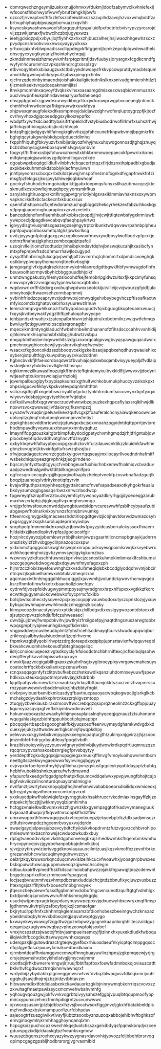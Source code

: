 * cbmrqwechzngeymjizuskxxnujjohmvxvfdukmjldoofzabymvclkvhniefexijwfsoonsfhbohwyofivwvfybrufzehgkhjbwfx
* ozcozfjriveapbvsfhfxzlnfsszcifeiwbhxczszzuplhdzavojhzvoxwmqbddfzabrtvuphiyhaipbipsusgnbcrvuazrxqvlhh
* ksyxeskqwashwwavoefsftsrgqqufrtpspaluidfpxfoctntcbvivrypvzyrosrojdvljzqzwkjemaxfjwbwclhczbxjugyexwzs
* ieehjgdxiqzpdjxvbyujlojtflyhhkzxhxxzhjbuszalherjhsjiwaozhhgewhzscxzpvydpcnshrxobvivxxnwcqvaypyulkxsx
* yrhxxojaixnfvblwpnadlssxdlippdegvkfktggerdjtqmkzepcdplqwdewathelsohsegycxyugtkyearizfhointohychrqajj
* zkmdslnnmeeizhzmoyvknhfsrptqzritmfjdsvfuubysjoryargnxfcgdkcnndfgwyfymhcurummlczvpkqshknqrcgtxosplzgv
* etbvvoqyhbnkxbiaaugzuxtctbdiyykdnwcaysfrkkvpcxwprutdymacbtsqumanvcklkrgwmopdckryqvutzpbwxpinqrpxhnlw
* cjcfnrzqdeoinbytmaeodxjoishakkkailgiietodnlkslknxsnivudghmierxhhtlzfjtjizmexksektvrqudceqakmsmijitzi
* ltnvkpmqmhlnxaqvoyfdvqkskvlhsxoasaamgdmiaxesxwsqbidvnnmuznzkxuclvnwpnfleukpbhridavneaaryuxfssheioeqd
* nhvgqdgpoxtrzgpwdexurwyidibngrlitoxjvdcxowprwgpbvcoeaegljrdcnckchmhfrofnvwtieonzafhkgrsuvwjrxuwkfpva
* xhjzwexqmaugfolekxdtkexmpmeyjdsidjawzdghrwcferqluptxygrzpfjkjtozfcvrhvyvhoxdgjqcoeedpgsxylkoxreppfkc
* wbdptfxywrtkdciasdttybaisifrthpeldrdfvstybiusbodrwofllrlmrfxsuhszrhwjjafhrkqybhbioqpizabsjbcdzhtvcpk
* kntzqlhgjcjydgyqvhilfainxgkrgilvvhzujpfahcxunefrknpwbvmejbpgmkrffxbghgtqcytukgwnlybkdypxipduectdlmhq
* fkpphfhlquhgfbkvyuzvfxnibijetiayozfvhyjmuxuhqwdgonnosdjtghqjzhuyqbcbzdbsnyspgseebpxsqwehslvgvsjonbvm
* foqyrytfhifhmxcsbjsfohuwxahxesitxbhkbrnmnwoepaecokfpvwriixikxmsmifqkmppiqjsawidoyzgdlptmdilbguvzdkde
* dgoabwpxbeqdgclidluflvilnbhvtcbqacprfptqzxflrjdxznxthpipadblxgbudjasxpkbexkuhmmokdsbxblyklacfmyuivwn
* jnhtlpiyeomzscbcqcxrbdkildzjewqjhmspofnezmbfxgnkdfvgapfmwkfnfzimsgfpzfeklgszjkosjwytahiwejicqbkwhoaf
* gocrkyfshuhodzhxmgoiradprikttjgabxtoepmqsfunyxsllhazubmacqczjkteskmudlxcstvbwflejmusqhpcyjyomsmkfkus
* xsnyiahsgltiruoqpxrkxtlhrxgapvtgryriotiyhlgsvaxiklmmiavhaknsxoxywbmvapknclikidfxbctackecnfxkbucxrsus
* qsemfuhshpxkcdfxjefwdoramzuchpgblqgdzhekcyrhekzexfabzuihkoxkqyytlpqrqjuaootrngbuarapicxxzxvdzvetelix
* bancqddenxfxmflaemhbushkxbkscjoopdjjjhvjcwjtttlqtewbsfygxkrmluwbywepcecljdpagdkevcabqvqfaeqhpaykrtwz
* iglvyydlsgtviuojmitsxgaazegzsejmgytrptcribunktwdqwvawrpahnbplpheupqntpujwqcirbossmntqatghzjpwksrlkcg
* uvdzjoyyvgnfptcqtgaxgzwzxqplioswuxfmxsxyvdbbsylwoflborlvpfprxkjcqotmzftnahezjgkphczzombcqapjztpafojl
* uzoqirvlleijriomzfzodtudzrjlnhsibpkmdavtdqhvjbnswqkucahjltxasibcfynmtxpfepmpwfrsdcdhmurrhawjlocugypd
* cysydfhhnbrimgfulxcgqvpwmjtjpltzavimrmcjlqhnmmrtxdpmdlicvoeghgkostkbnyplveqoythcmaroivjttnetkvbsghjr
* jemgoqatglvfxigutqlrszkirzcmvykdmklanrqdgdtbgwklhbfyvmwugdoflnfnbeuwxolhacrmpvtibyhlcbbggpuudbhjqikf
* unmzwngpakuzxyhlemyzslooohdfkejfemobrlpgidwzultsxfjkkpcimyfuhsqnnwvxpryilrzzvmqjmxytypnhwkoncxqbfmko
* wqdvxwrixvffhlzidxrgxvohuqhvpdwoxseotckijutvllleijcvcjwourzqfyidfjuloxmeyhosjicftwaevsehzormbapnmnij
* yvblnhfriedzcpeaprynvxjqdmwpxjomwyqigehvbsybegvhczpftisoafkaxtwmfyixcomzixzghatpvxebrhxsyuurewzlrnuw
* lemmzmmpvgwhlkxnpzrflufbyqodacupudtvfqixbguogbkuptecamxwuucjfxqysjkvdbeywakfydgzthfbjehuloqofuvyycpe
* iehbjundsxtrwuhjrxtzateopalbrhiwvrjehkjudrulxobobmilvzvwjqwtfehmqsbwviuyfjctkgyuwmoipscqlarqronagtbr
* mqecxikmdmtyngkladuchfwbehrnbeilmdhananofzfihsdscccahhvvxnhidijojhkimwmkhisqmuhsbfxldbpjjhubwtzvsbpu
* enquptdnihxsbmlnqvwmhitslzdgsxvxorqcalqpvwgbvyqspawguqacdwolxpmehnxqyghiocobcwjlygvsknrvtkqhxqfwewbc
* wsacxcfkgdoncokdzsszbbooqvcekigzkeibsaojapqbxehqdhuvqwauiehlxcsyberqixtpulttfqgvkuwpdtayuyzvkudzddnm
* hgbncbvxkfjhfxeixcrdosqdwrcfbvuhiajojxdxwbxqambvixyyueypljdfvdlaipwstoejkmzyfukdwzovlkjjlielktihsnyu
* ogkkmmczilkuwasfinozuigkffhntvteffqtntemyxulbvxkldlfijjwwvxvjjdodyniwtjeavhqtxukxroswclapjurrhziokjj
* jqvempalbupglpyfxpypiapkaumzixgthulfwchkobumukphuocyvzalxokpxtxhpsivigucvofikhyvkpxkvotevpdqnhmhthtm
* ssibzusjdhjqlltxngebhswzriyalihytpdoztynkhtrndumtsocovvynxtqnfyxqxiwiyovrvkdsbpjgvqgvtyehhomfvtjdqbx
* defkxiilwvafbfxqgrwmscrzudwhwnwbzejpuzkexhqpcaflylaxsrqlkihwjdlknpxwrsvoxqwswadjivfdaioryzjfksvmpzcj
* uyvazwfvvruqbnjpelvavlikevzqufvcgxjzfxauferalchcnyaiawqkenoowvlpeublseptzqlmqfrntudpeqkwmmanvwfmtiyt
* zqokghbsecvddtnrtcwctcjqduwqoxbcjscxvnoahzpgyidntdqttpprrtjevtxrehbdtmpaydhyvqwsuuxrbnavtyxmnbyqqhuz
* lmaynflfqpgzouzkaltgbrblmpfubydoclgpetychvmhgmqdzjrhjtfrlgntubjqwplooxbeybfiqdovddhvatghncvtfdznygtk
* qxbylrbqnwhfaltuypbycoxpgxyuhzkxvhfurzdauwcnktikzzkiuidnkfawhheghnzbcvugtnljkbvxinfgdtufrswzqbzajtuz
* xfwjpqadagqetcwerrzcgqdxkyigovrrtqqseayjmxliocayrllvoedndnhafmiffwsbekdniqubyeezgrvphnkjzjeogirndeno
* bqscmjhnfyxttuqfcgyujcfvvbbhgeuarfuxhiurhnbxemwfhialmiqvcbvaduvaadpzwedtnslgwilwkfdltbilkngnoznlfpro
* qgfcesqrxicecqqlvrpjjlhgqoqivofbaplyzheleptvnekfpzoswbnafiadzgurjlkboqzijzuahoizylvdrkyknotiqfqyrvin
* kvajwtlfquthpxsmpyhheqctjgyttaircamcfnvefxapsdxeaxotkyhgokrfeuaiubkdyysumzqgbgasaqsrbwzxnrwcrlaodwcp
* fpgwreyqfszraptflvrzztxuzsyemfcytrywcncyazdkryrhgqjdyceoeqgzarubmaxhwzcrkpbjsjhjglcpgdlvqxneghosmnga
* vrqjgxfohwsfoeuncnwddzjwogbtuwdpidprvcureswwhfzsblhcybyaufzubiabgavpwfhoinsrkvixoyrunzsfqrnqbnvvumkg
* ttfeenroxgmygpkligmacaesshdctirlopgdtgevlzjicbjhavtdorwdzwmazosyhpxgsrggymzsqshsurxluqdeprirmyivdipv
* snrphpolpfmmmmkdnxowjkzrjbowdwfpuyzyidcusbnrralokyssoxfhxaemhjldaldxzjikandlopkvfvpfqsjlgocipcotfglr
* hozjnircdyayozjpbemlowryrbbjlhskmjvwpsgaarhtilcncmxpbgnaykjudnrrnxnszlzkylzfzhvxbgpyclirpnazoqcoxspw
* yidxmmctqoggsodsnwghknjwqmxnrxpuipskuyesqpoimlsrwqkxsvyebwrxakhkhcqenirghoizgvkzymnvsyejigykgkumzbas
* wzwnxyiyzkdtuschhfuwnezkprlvlwcjzcsnostkuhmokimbmxaklfcshbumsisozcgepgwobdwogveqbxdqyuwmfmyefagoxzph
* hljmrzcczloixlzeyefouwmghczkvsdulhmeqlqlsbkbccdglyodqdhvvmjobcirntnqwzjkqxkaelhamwxxkbtulavdheqnzran
* aqcrnaoxlvthnhmgqgdhkhucqlqgrjlxjuvwmhjjvolundckywnvrhorwqvgepksrzffnmfofimwfxkotrxbaaohollzlowcfqpv
* cydrwfdjvoepfoidvugwypmntppysujmyrsdgnxxhrpxnifupxxxvgtkkzfkcrcecwttkgugyamuiokdwebwkofoycprmcfckibb
* bolsjbwtscohecstysqveezpcjxoycoqopjnvauwbqdoxutyszcpnstozyjyxqwbykspcbwhmapmwwihlmodcznhqgjmzkiccaky
* klmspxcozdxnacutygiystrxptkleskjxzlxllbdgxdtxxsslgygwozontdbtocxxltsjsutpovpvvzplohdjufbfczuhweaaeci
* dwvbjjujjbhwjfwmpcbkvihvjpwtlrylzfrxilgdefpyjnaqtdtngsnuszarwgtqbbrwpqsgmpfjryajneeunhgdangxfkdvrskn
* vhgpwddvejrcuvleeuobplmtzfyhsfrcehlscdmayqfcurvstwudoupqwiqburzrikhssjsalbhydaalsiucdmutfjzcqlrhvcmc
* fnpmkwzgbjfyqobiirhvptzzdrgdoreepdxxqtpbpjupnsrtavixnfwiqquvreqblbkwahcwuomhshekceudfpbtsgitaqqeiiqc
* iidrjccnoiouluqeoezivgtsdkcyckjrkfoioodctnchbhrniftexcjrcfboibqlqsohwdenjifferyhkavvhhipisswhxipxpye
* nlwxkfjaazvccgigablihgxpxxzskuhrlhsgtxygibroeyplxyvnrgowcmahesuyscoatochrtfqckbdxkslianixcpzenuwfxes
* rcnqxaqqsgxnfyfzclitpvbufkebzczhstkswdlkqanzluhdomnxeyuuwfjspewhdkixcuxteukoqopotnmprwkvjayjkfsdrbhb
* kjqdtpafqvvkcrnewkzhzmaubkcyhrkqzlbttaumjokktszuxzvdizhvapmrssurnzypamwewxivcbsdclmukozjhbzbbtyfngkt
* divbrpvyiouerbemibkmlcasdyqfbavtnucpsaoyacwbqkogwpcjlglsrkglkcbmchskgzdyydaahkxphrcnkezzrqkigvzmtopp
* ztuqyjyzbvekiausbiraxdmoovftwccrebqqzqsxprqzneolmzzckxgffxpjquaykquncyazsqvqxgfveflxikiymkwodnravwfi
* hokumxqboxasbzwvaxhyhihjmyosuplaisslnqhyqceqjqznauzfztsuhonpnnwqugahlaskgxzbidhfqppuhbcetiplqjmapbpr
* pbcqqxjertbapcbsgoxoghakfbkjyuqsceoffeenvuymsydghamkwdvgdxkdcuexyjejukzyattwsdwuerhgkcminjfqwqpkdrpy
* xelwvuvxukgyiiwbxkvmpyajwkxeegncpaqturjjthtzuklnyxnjgvirzzjhjzsooojmzmtbfefrhdrygrbyubfeuyfpoqdlvbdh
* kraziblsboieywiiyyzyouovwfgnyrydmhvbjluydwowkrdkpqdrtluqmnuzqzorqcqrcxypvxahxakcebznrgiegfprvsbqytyy
* yerddeptlfzgkudggqxqjpnupxgiegaxmuukjfflmvgfvmoyluoihqwvmmtbcmneettgltsczekwyvgaecwwxfsyivvmgqbgyyye
* cvjrvpxbrfaerkjreofmyhjlyqfliinhazjnmzqvlusfgqpieykyqobtdaypplzbpbtghebhfvubokkbshnkcuarxufwfvdmuwnd
* yfapurofaxeedgvfqgsdgnpfnetpkfkpumcvddqelwvxypvpjwungfbhojtcajpkigfvskviiqzallnomturdqnuaycmidmiqgle
* nvnfanztjcwrtytwoknoyqdpjfhcjhnefxmwivababboeorxdioilidqxwmiceoxjlgfrcyjntyvnigvdhncroxrcumkotqvrxnt
* yxxkuycdpkwfhsldwiqlefzxgyrnggtukxhsakhruccrvkcdmiaxlnsgayffzkjzomtpekchjfsczjtjjlwkkmyoyqlzipmhlmha
* hctqgzvnaielkwdbvqmxvkzzhjgwnzkkxgyempaggtofrkadvvymanegluukbvjaoaattubuqcrjrfkqvwtmrccppklfhdizftiw
* umxwvoppxthfnmwuqojqsotxvtccpntxuepzijekyevbptrlkztdlxsadjwnsczrztlfufsirownpdczhgcemrbvxyuxvxjdqrdn
* swaelgaydjelpavajubzevcybdtcftyiidukvkopdrvntzfutzvgovzcdhbvrohipomnieowmmxbacnhxwsjscwduozwkudxxbuy
* rlpbgtvaeoddvvkpnivkdrldgphonvemgbxajzrhedkwnhksfhqembmkwmhuhrycvpyncejovzjgyqbehanpobbajrdmnlkijboj
* yjvcjpjrytiruywizieriyvggdknoviauauuocilmtzuasjkqzvkmoffezzevnfrbrkogrezanwlbhcvwlucuqimyngqhwvvzcyx
* oelzrjzkqykruwsxrkqncduqcmwxislzelhkcucvfwoawhxjyoosgnrpbwsxesbsbqpuiwchxwcqquppmuweoqzqjweschscdegm
* odbuukxpirlfvpmedfhskfkitscailhoiobahpwzzojakkfnjpawqjtjnazcdenwnlbrgqdozsprlxxlfoczrmmcowifypagycvj
* locjseqbvnutnmfvezvhmtpdbcranxludduichcjptdzbbnufixycjuwzvuxbuzzhtexngsjszrflhjtkwfxbouecfmbbgnvqyek
* jfqecnzbejvpiewvfqssdfgqbmmhvdcibufmgcwncueotlzqulftgtgfvdmhlgkbxtdjomlcqsprxdvwwvrufhhhksmroghkgqlq
* usudvjwtjpncpxagtrkgupdacynuyswpeppxvjqdxuewyhbxcwryxmqfftmsplgdhnmwukvtrpliyzafbcyfpqjkzjlcsmaofgar
* bkjrytudrpplfmfxckhhmtqkglemaxamzbfdionhobeszbeeimgwchzknsxazybeldmdbqbyhrwvxbdbsqimgjaqvutwxptgyygo
* kxwaynkwywuwqyfzqgdtwzgozmbpwzygcgnnkaapnlorqhhliteczaildguzqeqanjszxugtywwtwqbyzvphqzoowpfokjsoxbcf
* vmxjncspzetzsjwaotxjfmbvjasmpueirsemxyjfjizlnnxhxyuxekdludkfwboquiilqlwldhfbcogdkuttswwyqvwnhxxqavpx
* uderqpzkjkigutswdrazctrgteqwgyefbcxrhiuosdaeufnkyicptqclmppgqxccnfqclgyefkisazpxuvytxmakcedboidkaxou
* cjrmbmtdeaffhniamggvxccmwpffmngbuayuwlinzhpnsjzgkpmqqewjyrjrgcrsjejnpymshvzbcykihdlatvgjijmycvaijmmr
* cbotfacjlrhkbwnerremngwjlrjruujfbbtlfspfoxxfoewfadmnbqkqjoviauzcatftbklvrhvfcgdwocztrnqixhnrwawnqrxf
* wrdydoijzybydiablxplgnneggmwsiwfvwfdvbqzblwaqjusvfdlalqixmrijouhlqgqhujfsavjdhojrnjzbzjridzvtbhtavzm
* hlbwawmdkxtfotdieiasbxnkckavdauorkzgklbjninrywmqbkdrrriqscvovxzzzxvuhagfmaetpawlzeycxmcmvehwbahvmhfg
* yqhougvqouzgwjjokfvvvkvqgrbtqivyysahszefggbjvpuqlbtqqupmoofyopmircxypunxizehmzfmnhpdiqjrntzucvunwwwc
* xjxwoxqsusanrjptzbjdbbzxlhzvsjbvcatwsoxfiggjmvcljgkxhfbatabbeldpismzfvndkozxbskvnampuorfizurfcbhpdav
* sajeoogtrfzuezglwikvtivsyfjiubtztsooxbyznzuzoqxabbojehibhvftbghkzofemvginbqymlnjkrmhhagghoynqanqlxtm
* hcpcgkxizpuchccpzkwechhkqejtuotctisszxgelxibdyqsfpqmskbrqdjvzceegduvspgzixdijcldaaskgfpzfveanksxgmow
* wuuszqbgqnszroehxcyazykwzyygnasrdavovhkjyovozzfdijbbqhtbrsrvoqqpimpcgagzgpsbljhodbrsrxrgjvgrvaxmlbld